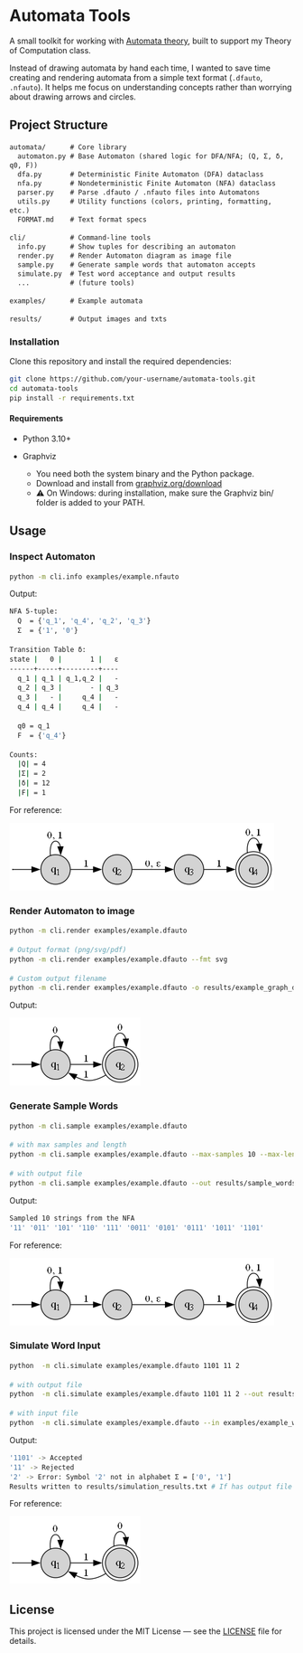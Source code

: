 # Automata Tools

A small toolkit for working with [Automata theory](https://en.wikipedia.org/wiki/Automata_theory), built to support my Theory of Computation class.

Instead of drawing automata by hand each time, I wanted to save time creating and rendering automata from a simple text format (`.dfauto`, `.nfauto`). It helps me focus on understanding concepts rather than worrying about drawing arrows and circles.
## Project Structure

```
automata/      # Core library
  automaton.py # Base Automaton (shared logic for DFA/NFA; (Q, Σ, δ, q0, F))
  dfa.py       # Deterministic Finite Automaton (DFA) dataclass 
  nfa.py       # Nondeterministic Finite Automaton (NFA) dataclass
  parser.py    # Parse .dfauto / .nfauto files into Automatons
  utils.py     # Utility functions (colors, printing, formatting, etc.)
  FORMAT.md    # Text format specs

cli/           # Command-line tools
  info.py      # Show tuples for describing an automaton
  render.py    # Render Automaton diagram as image file
  sample.py    # Generate sample words that automaton accepts
  simulate.py  # Test word acceptance and output results
  ...          # (future tools)

examples/      # Example automata

results/       # Output images and txts
```

### Installation

Clone this repository and install the required dependencies:

```bash
git clone https://github.com/your-username/automata-tools.git
cd automata-tools
pip install -r requirements.txt
```

#### Requirements

- Python 3.10+

- Graphviz
  - You need both the system binary and the Python package.
  - Download and install from [graphviz.org/download](https://graphviz.org/download)
  - ⚠️ On Windows: during installation, make sure the Graphviz bin/ folder is added to your PATH.

## Usage
### Inspect Automaton

```bash
python -m cli.info examples/example.nfauto
```

Output:

```bash
NFA 5-tuple:
  Q  = {'q_1', 'q_4', 'q_2', 'q_3'}
  Σ  = {'1', '0'}

Transition Table δ:
state |   0 |       1 |   ε
------+-----+---------+----
  q_1 | q_1 | q_1,q_2 |   -
  q_2 | q_3 |       - | q_3
  q_3 |   - |     q_4 |   -
  q_4 | q_4 |     q_4 |   -

  q0 = q_1
  F  = {'q_4'}

Counts:
  |Q| = 4
  |Σ| = 2
  |δ| = 12
  |F| = 1
```
For reference: 

![For reference](results/example_graph_nfa.png)

### Render Automaton to image

```bash
python -m cli.render examples/example.dfauto

# Output format (png/svg/pdf)
python -m cli.render examples/example.dfauto --fmt svg

# Custom output filename
python -m cli.render examples/example.dfauto -o results/example_graph_dfa.png # default {name}.png e.g. example.png
```

Output:

![Result](results/example_graph_dfa.png)

### Generate Sample Words

```bash
python -m cli.sample examples/example.dfauto

# with max samples and length
python -m cli.sample examples/example.dfauto --max-samples 10 --max-length 10

# with output file
python -m cli.sample examples/example.dfauto --out results/sample_words.txt
```

Output:
```bash
Sampled 10 strings from the NFA
'11' '011' '101' '110' '111' '0011' '0101' '0111' '1011' '1101'
```
For reference:

![For reference](results/example_graph_nfa.png)


### Simulate Word Input

```bash
python  -m cli.simulate examples/example.dfauto 1101 11 2

# with output file
python  -m cli.simulate examples/example.dfauto 1101 11 2 --out results/sim_res.txt

# with input file
python  -m cli.simulate examples/example.dfauto --in examples/example_words.txt
```

Output:

```bash
'1101' -> Accepted
'11' -> Rejected
'2' -> Error: Symbol '2' not in alphabet Σ = ['0', '1']
Results written to results/simulation_results.txt # If has output file
```

For reference:

![For reference](results/example_graph_dfa.png)

## License

This project is licensed under the MIT License — see the [LICENSE](LICENSE) file for details.
